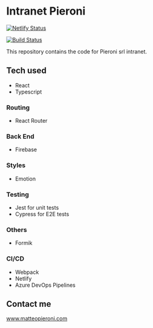 # Intranet Pieroni

[![Netlify Status](https://api.netlify.com/api/v1/badges/6aeac518-81a4-4ff7-8e30-dc6e48e0fe89/deploy-status)](https://app.netlify.com/sites/cranky-ritchie-0c6605/deploys)

[![Build Status](https://dev.azure.com/matteopieroni6/Interno%20Pieroni/_apis/build/status/MatteoPieroni.intranet-pieroni?branchName=develop)](https://dev.azure.com/matteopieroni6/Interno%20Pieroni/_build/latest?definitionId=2&branchName=develop)

This repository contains the code for Pieroni srl intranet.

## Tech used

- React
- Typescript

### Routing
- React Router

### Back End
- Firebase

### Styles
- Emotion

### Testing
- Jest for unit tests
- Cypress for E2E tests

### Others
- Formik

### CI/CD
- Webpack
- Netlify
- Azure DevOps Pipelines

## Contact me
www.matteopieroni.com